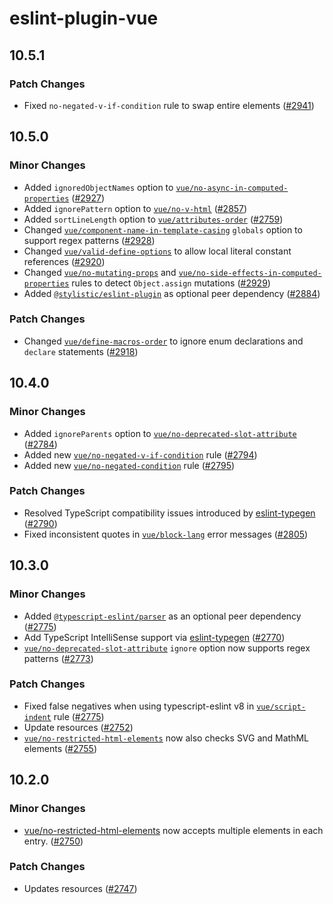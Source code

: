# eslint-plugin-vue

## 10.5.1

### Patch Changes

- Fixed `no-negated-v-if-condition` rule to swap entire elements ([#2941](https://github.com/vuejs/eslint-plugin-vue/pull/2941))

## 10.5.0

### Minor Changes

- Added `ignoredObjectNames` option to [`vue/no-async-in-computed-properties`](https://eslint.vuejs.org/rules/no-async-in-computed-properties.html) ([#2927](https://github.com/vuejs/eslint-plugin-vue/pull/2927))
- Added `ignorePattern` option to [`vue/no-v-html`](https://eslint.vuejs.org/rules/no-v-html.html) ([#2857](https://github.com/vuejs/eslint-plugin-vue/pull/2857))
- Added `sortLineLength` option to [`vue/attributes-order`](https://eslint.vuejs.org/rules/attributes-order.html) ([#2759](https://github.com/vuejs/eslint-plugin-vue/pull/2759))
- Changed [`vue/component-name-in-template-casing`](https://eslint.vuejs.org/rules/component-name-in-template-casing.html) `globals` option to support regex patterns ([#2928](https://github.com/vuejs/eslint-plugin-vue/pull/2928))
- Changed [`vue/valid-define-options`](https://eslint.vuejs.org/rules/valid-define-options.html) to allow local literal constant references ([#2920](https://github.com/vuejs/eslint-plugin-vue/pull/2920))
- Changed [`vue/no-mutating-props`](https://eslint.vuejs.org/rules/no-mutating-props.html) and [`vue/no-side-effects-in-computed-properties`](https://eslint.vuejs.org/rules/no-side-effects-in-computed-properties.html) rules to detect `Object.assign` mutations ([#2929](https://github.com/vuejs/eslint-plugin-vue/pull/2929))
- Added [`@stylistic/eslint-plugin`](https://eslint.style/) as optional peer dependency ([#2884](https://github.com/vuejs/eslint-plugin-vue/pull/2884))

### Patch Changes

- Changed [`vue/define-macros-order`](https://eslint.vuejs.org/rules/define-macros-order.html) to ignore enum declarations and `declare` statements ([#2918](https://github.com/vuejs/eslint-plugin-vue/pull/2918))

## 10.4.0

### Minor Changes

- Added `ignoreParents` option to [`vue/no-deprecated-slot-attribute`](https://eslint.vuejs.org/rules/no-deprecated-slot-attribute.html) ([#2784](https://github.com/vuejs/eslint-plugin-vue/pull/2784))
- Added new [`vue/no-negated-v-if-condition`](https://eslint.vuejs.org/rules/no-negated-v-if-condition.html) rule ([#2794](https://github.com/vuejs/eslint-plugin-vue/pull/2794))
- Added new [`vue/no-negated-condition`](https://eslint.vuejs.org/rules/no-negated-condition.html) rule ([#2795](https://github.com/vuejs/eslint-plugin-vue/pull/2795))

### Patch Changes

- Resolved TypeScript compatibility issues introduced by [eslint-typegen](https://github.com/antfu/eslint-typegen) ([#2790](https://github.com/vuejs/eslint-plugin-vue/pull/2790))
- Fixed inconsistent quotes in [`vue/block-lang`](https://eslint.vuejs.org/rules/block-lang.html) error messages ([#2805](https://github.com/vuejs/eslint-plugin-vue/pull/2805))

## 10.3.0

### Minor Changes

- Added [`@typescript-eslint/parser`](https://typescript-eslint.io/packages/parser) as an optional peer dependency ([#2775](https://github.com/vuejs/eslint-plugin-vue/pull/2775))
- Add TypeScript IntelliSense support via [eslint-typegen](https://github.com/antfu/eslint-typegen) ([#2770](https://github.com/vuejs/eslint-plugin-vue/pull/2770))
- [`vue/no-deprecated-slot-attribute`](https://eslint.vuejs.org/rules/no-deprecated-slot-attribute.html) `ignore` option now supports regex patterns ([#2773](https://github.com/vuejs/eslint-plugin-vue/pull/2773))

### Patch Changes

- Fixed false negatives when using typescript-eslint v8 in [`vue/script-indent`](https://eslint.vuejs.org/rules/script-indent.html) rule ([#2775](https://github.com/vuejs/eslint-plugin-vue/pull/2775))
- Update resources ([#2752](https://github.com/vuejs/eslint-plugin-vue/pull/2752))
- [`vue/no-restricted-html-elements`](https://eslint.vuejs.org/rules/no-restricted-html-elements.html) now also checks SVG and MathML elements ([#2755](https://github.com/vuejs/eslint-plugin-vue/pull/2755))

## 10.2.0

### Minor Changes

- [vue/no-restricted-html-elements](https://eslint.vuejs.org/rules/no-restricted-html-elements.html) now accepts multiple elements in each entry. ([#2750](https://github.com/vuejs/eslint-plugin-vue/pull/2750))

### Patch Changes

- Updates resources ([#2747](https://github.com/vuejs/eslint-plugin-vue/pull/2747))
